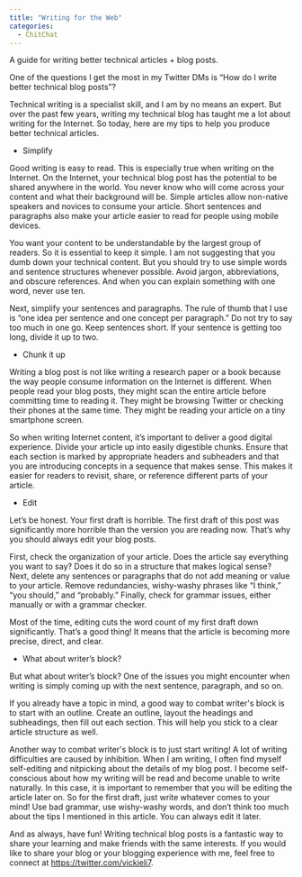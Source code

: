 ```yaml
---
title: "Writing for the Web"
categories:
  - ChitChat
---
```


A guide for writing better technical articles + blog posts.

One of the questions I get the most in my Twitter DMs is “How do I write better technical blog posts”?

Technical writing is a specialist skill, and I am by no means an expert. But over the past few years, writing my technical blog has taught me a lot about writing for the Internet. So today, here are my tips to help you produce better technical articles.

- Simplify

Good writing is easy to read. This is especially true when writing on the Internet. On the Internet, your technical blog post has the potential to be shared anywhere in the world. You never know who will come across your content and what their background will be. Simple articles allow non-native speakers and novices to consume your article. Short sentences and paragraphs also make your article easier to read for people using mobile devices.

You want your content to be understandable by the largest group of readers. So it is essential to keep it simple. I am not suggesting that you dumb down your technical content. But you should try to use simple words and sentence structures whenever possible. Avoid jargon, abbreviations, and obscure references. And when you can explain something with one word, never use ten.

Next, simplify your sentences and paragraphs. The rule of thumb that I use is “one idea per sentence and one concept per paragraph.” Do not try to say too much in one go. Keep sentences short. If your sentence is getting too long, divide it up to two.

- Chunk it up

Writing a blog post is not like writing a research paper or a book because the way people consume information on the Internet is different. When people read your blog posts, they might scan the entire article before committing time to reading it. They might be browsing Twitter or checking their phones at the same time. They might be reading your article on a tiny smartphone screen.

So when writing Internet content, it’s important to deliver a good digital experience. Divide your article up into easily digestible chunks. Ensure that each section is marked by appropriate headers and subheaders and that you are introducing concepts in a sequence that makes sense. This makes it easier for readers to revisit, share, or reference different parts of your article.

- Edit

Let’s be honest. Your first draft is horrible. The first draft of this post was significantly more horrible than the version you are reading now. That’s why you should always edit your blog posts.

First, check the organization of your article. Does the article say everything you want to say? Does it do so in a structure that makes logical sense? Next, delete any sentences or paragraphs that do not add meaning or value to your article. Remove redundancies, wishy-washy phrases like “I think,” “you should,” and “probably.” Finally, check for grammar issues, either manually or with a grammar checker.

Most of the time, editing cuts the word count of my first draft down significantly. That’s a good thing! It means that the article is becoming more precise, direct, and clear.

- What about writer’s block?

But what about writer’s block? One of the issues you might encounter when writing is simply coming up with the next sentence, paragraph, and so on.

If you already have a topic in mind, a good way to combat writer's block is to start with an outline. Create an outline, layout the headings and subheadings, then fill out each section. This will help you stick to a clear article structure as well.

Another way to combat writer's block is to just start writing! A lot of writing difficulties are caused by inhibition. When I am writing, I often find myself self-editing and nitpicking about the details of my blog post. I become self-conscious about how my writing will be read and become unable to write naturally. In this case, it is important to remember that you will be editing the article later on. So for the first draft, just write whatever comes to your mind! Use bad grammar, use wishy-washy words, and don’t think too much about the tips I mentioned in this article. You can always edit it later.

And as always, have fun! Writing technical blog posts is a fantastic way to share your learning and make friends with the same interests. If you would like to share your blog or your blogging experience with me, feel free to connect at https://twitter.com/vickieli7.